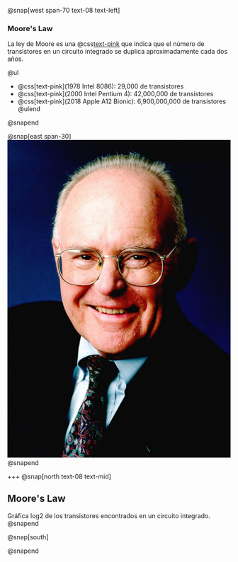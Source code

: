@snap[west span-70 text-08 text-left]
### Moore's Law
La ley de Moore es una @css[text-pink](observación) que indica que el número de transistores en un circuito integrado se duplica aproximadamente cada dos años. 

@ul
* @css[text-pink](1978 Intel 8086): 29,000 de transistores 
* @css[text-pink](2000 Intel Pentium 4): 42,000,000 de transistores
* @css[text-pink](2018 Apple A12 Bionic): 6,900,000,000 de transistores
@ulend

@snapend

@snap[east span-30]
![Gordon Moore](assets/img/Gordon_Moore.jpg)
@snapend
 
+++
@snap[north text-08 text-mid]
## Moore's Law
Gráfica log2 de los transistores encontrados en un circuito integrado.
@snapend

@snap[south]
<canvas data-chart="line">
<!--
{
 "data": {
  "labels": ["1970",
             "1975",
             "1980",
             "1985",
             "1990",
             "1995",
             "2000",
             "2005",
             "2010",
             "2015",
             "2020"],
  "datasets": [
   {
    "data":["11",
            "12",
            "13",
            "14",
            "19",
            "21",
            "23",
            "27",
            "29",
            "30",
            "33"],
    "label":"Transistors on Integrated Circuits",
    "backgroundColor":"rgba(20,20,220,0.8)"
   }
  ]
 },
 "options": { "responsive": "true" }
}
-->
</canvas>
@snapend